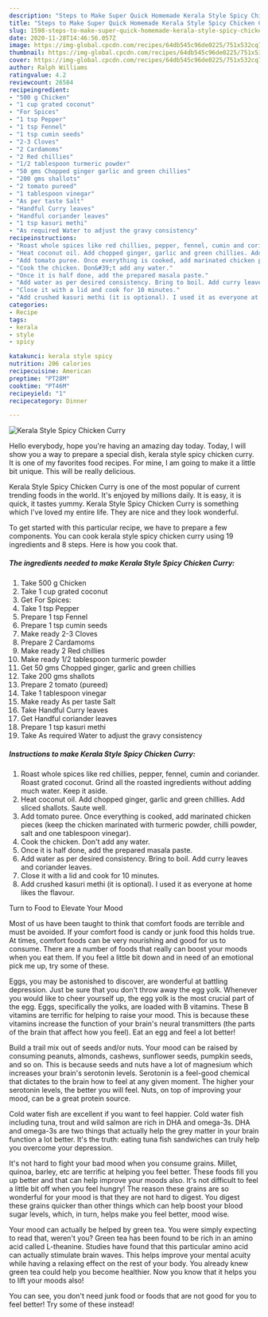 ```yaml
---
description: "Steps to Make Super Quick Homemade Kerala Style Spicy Chicken Curry"
title: "Steps to Make Super Quick Homemade Kerala Style Spicy Chicken Curry"
slug: 1598-steps-to-make-super-quick-homemade-kerala-style-spicy-chicken-curry
date: 2020-11-28T14:46:56.057Z
image: https://img-global.cpcdn.com/recipes/64db545c96de0225/751x532cq70/kerala-style-spicy-chicken-curry-recipe-main-photo.jpg
thumbnail: https://img-global.cpcdn.com/recipes/64db545c96de0225/751x532cq70/kerala-style-spicy-chicken-curry-recipe-main-photo.jpg
cover: https://img-global.cpcdn.com/recipes/64db545c96de0225/751x532cq70/kerala-style-spicy-chicken-curry-recipe-main-photo.jpg
author: Ralph Williams
ratingvalue: 4.2
reviewcount: 26584
recipeingredient:
- "500 g Chicken"
- "1 cup grated coconut"
- "For Spices"
- "1 tsp Pepper"
- "1 tsp Fennel"
- "1 tsp cumin seeds"
- "2-3 Cloves"
- "2 Cardamoms"
- "2 Red chillies"
- "1/2 tablespoon turmeric powder"
- "50 gms Chopped ginger garlic and green chillies"
- "200 gms shallots"
- "2 tomato pureed"
- "1 tablespoon vinegar"
- "As per taste Salt"
- "Handful Curry leaves"
- "Handful coriander leaves"
- "1 tsp kasuri methi"
- "As required Water to adjust the gravy consistency"
recipeinstructions:
- "Roast whole spices like red chillies, pepper, fennel, cumin and coriander. Roast grated coconut. Grind all the roasted ingredients without adding much water. Keep it aside."
- "Heat coconut oil. Add chopped ginger, garlic and green chillies. Add sliced shallots. Saute well."
- "Add tomato puree. Once everything is cooked, add marinated chicken pieces (keep the chicken marinated with turmeric powder, chilli powder, salt and one tablespoon vinegar)."
- "Cook the chicken. Don&#39;t add any water."
- "Once it is half done, add the prepared masala paste."
- "Add water as per desired consistency. Bring to boil. Add curry leaves and coriander leaves."
- "Close it with a lid and cook for 10 minutes."
- "Add crushed kasuri methi (it is optional). I used it as everyone at home likes the flavour."
categories:
- Recipe
tags:
- kerala
- style
- spicy

katakunci: kerala style spicy 
nutrition: 206 calories
recipecuisine: American
preptime: "PT28M"
cooktime: "PT46M"
recipeyield: "1"
recipecategory: Dinner

---
```



![Kerala Style Spicy Chicken Curry](https://img-global.cpcdn.com/recipes/64db545c96de0225/751x532cq70/kerala-style-spicy-chicken-curry-recipe-main-photo.jpg)

Hello everybody, hope you're having an amazing day today. Today, I will show you a way to prepare a special dish, kerala style spicy chicken curry. It is one of my favorites food recipes. For mine, I am going to make it a little bit unique. This will be really delicious.



Kerala Style Spicy Chicken Curry is one of the most popular of current trending foods in the world. It's enjoyed by millions daily. It is easy, it is quick, it tastes yummy. Kerala Style Spicy Chicken Curry is something which I've loved my entire life. They are nice and they look wonderful.


To get started with this particular recipe, we have to prepare a few components. You can cook kerala style spicy chicken curry using 19 ingredients and 8 steps. Here is how you cook that.

<!--inarticleads1-->

##### The ingredients needed to make Kerala Style Spicy Chicken Curry:

1. Take 500 g Chicken
1. Take 1 cup grated coconut
1. Get For Spices:
1. Take 1 tsp Pepper
1. Prepare 1 tsp Fennel
1. Prepare 1 tsp cumin seeds
1. Make ready 2-3 Cloves
1. Prepare 2 Cardamoms
1. Make ready 2 Red chillies
1. Make ready 1/2 tablespoon turmeric powder
1. Get 50 gms Chopped ginger, garlic and green chillies
1. Take 200 gms shallots
1. Prepare 2 tomato (pureed)
1. Take 1 tablespoon vinegar
1. Make ready As per taste Salt
1. Take Handful Curry leaves
1. Get Handful coriander leaves
1. Prepare 1 tsp kasuri methi
1. Take As required Water to adjust the gravy consistency




<!--inarticleads2-->

##### Instructions to make Kerala Style Spicy Chicken Curry:

1. Roast whole spices like red chillies, pepper, fennel, cumin and coriander. Roast grated coconut. Grind all the roasted ingredients without adding much water. Keep it aside.
1. Heat coconut oil. Add chopped ginger, garlic and green chillies. Add sliced shallots. Saute well.
1. Add tomato puree. Once everything is cooked, add marinated chicken pieces (keep the chicken marinated with turmeric powder, chilli powder, salt and one tablespoon vinegar).
1. Cook the chicken. Don&#39;t add any water.
1. Once it is half done, add the prepared masala paste.
1. Add water as per desired consistency. Bring to boil. Add curry leaves and coriander leaves.
1. Close it with a lid and cook for 10 minutes.
1. Add crushed kasuri methi (it is optional). I used it as everyone at home likes the flavour.




Turn to Food to Elevate Your Mood


Most of us have been taught to think that comfort foods are terrible and must be avoided. If your comfort food is candy or junk food this holds true. At times, comfort foods can be very nourishing and good for us to consume. There are a number of foods that really can boost your moods when you eat them. If you feel a little bit down and in need of an emotional pick me up, try some of these.

Eggs, you may be astonished to discover, are wonderful at battling depression. Just be sure that you don't throw away the egg yolk. Whenever you would like to cheer yourself up, the egg yolk is the most crucial part of the egg. Eggs, specifically the yolks, are loaded with B vitamins. These B vitamins are terrific for helping to raise your mood. This is because these vitamins increase the function of your brain's neural transmitters (the parts of the brain that affect how you feel). Eat an egg and feel a lot better!

Build a trail mix out of seeds and/or nuts. Your mood can be raised by consuming peanuts, almonds, cashews, sunflower seeds, pumpkin seeds, and so on. This is because seeds and nuts have a lot of magnesium which increases your brain's serotonin levels. Serotonin is a feel-good chemical that dictates to the brain how to feel at any given moment. The higher your serotonin levels, the better you will feel. Nuts, on top of improving your mood, can be a great protein source.

Cold water fish are excellent if you want to feel happier. Cold water fish including tuna, trout and wild salmon are rich in DHA and omega-3s. DHA and omega-3s are two things that actually help the grey matter in your brain function a lot better. It's the truth: eating tuna fish sandwiches can truly help you overcome your depression. 

It's not hard to fight your bad mood when you consume grains. Millet, quinoa, barley, etc are terrific at helping you feel better. These foods fill you up better and that can help improve your moods also. It's not difficult to feel a little bit off when you feel hungry! The reason these grains are so wonderful for your mood is that they are not hard to digest. You digest these grains quicker than other things which can help boost your blood sugar levels, which, in turn, helps make you feel better, mood wise.

Your mood can actually be helped by green tea. You were simply expecting to read that, weren't you? Green tea has been found to be rich in an amino acid called L-theanine. Studies have found that this particular amino acid can actually stimulate brain waves. This helps improve your mental acuity while having a relaxing effect on the rest of your body. You already knew green tea could help you become healthier. Now you know that it helps you to lift your moods also!

You can see, you don't need junk food or foods that are not good for you to feel better! Try some of these instead!

